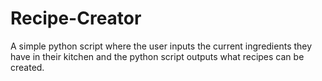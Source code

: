 # Recipe-Creator
A simple python script where the user inputs the current ingredients they have in their kitchen and the python script outputs what recipes can be created.
